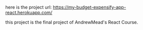 here is the project url: https://my-budget-expensify-app-react.herokuapp.com/

this project is the final project of AndrewMead's React Course.
